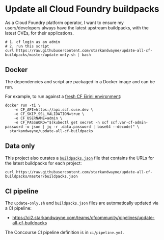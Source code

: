 # Update all Cloud Foundry buildpacks

As a Cloud Foundry platform operator, I want to ensure my users/developers always have the latest upstream buildpacks, with the latest CVEs, for their applications.

```plain
# 1. cf login as an admin
# 2. run this script
curl https://raw.githubusercontent.com/starkandwayne/update-all-cf-buildpacks/master/update-only.sh | bash
```

## Docker

The dependencies and script are packaged in a Docker image and can be run.

For example, to run against a [fresh CF Eirini environment](https://github.com/starkandwayne/bootstrap-gke#cloud-foundry--eirini--quarks):

```plain
docker run -ti \
    -e CF_API=https://api.scf.suse.dev \
    -e CF_SKIP_SSL_VALIDATION=true \
    -e CF_USERNAME=admin \
    -e CF_PASSWORD="$(kubectl get secret -n scf scf.var-cf-admin-password -o json | jq -r .data.password | base64 --decode)" \
  starkandwayne/update-all-cf-buildpacks
```

## Data only

This project also curates a [`buildpacks.json`](https://github.com/starkandwayne/update-all-cf-buildpacks/blob/master/buildpacks.json) file that contains the URLs for the latest buildpacks for each project:

```plain
curl https://raw.githubusercontent.com/starkandwayne/update-all-cf-buildpacks/master/buildpacks.json
```

## CI pipeline

The `update-only.sh` and `buildpacks.json` files are automatically updated via a CI pipeline:

* https://ci2.starkandwayne.com/teams/cfcommunity/pipelines/update-all-cf-buildpacks

The Concourse CI pipeline definition is in `ci/pipeline.yml`.
